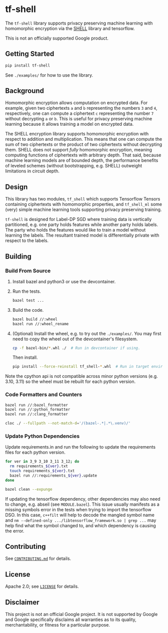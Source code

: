 # tf-shell

The `tf-shell` library supports privacy preserving machine learning with
homomorphic encryption via the
[SHELL](https://github.com/google/shell-encryption/) library and tensorflow.

This is not an officially supported Google product.

## Getting Started

```bash
pip install tf-shell
```

See `./examples/` for how to use the library.

## Background

Homomorphic encryption allows computation on encrypted data. For example, given
two ciphertexts `a` and `b` representing the numbers `3` and `4`, respectively,
one can compute a ciphertext `c` representing the number `7` without decrypting
`a` or `b`. This is useful for privacy preserving machine learning because it
allows training a model on encrypted data.

The SHELL encryption library supports homomorphic encryption with respect to
addition and multiplication. This means that one can compute the sum of two
ciphertexts or the product of two ciphertexts without decrypting them. SHELL
does not support _fully_ homomorphic encryption, meaning computing functions of
ciphertexts with arbitrary depth. That said, because machine learning models are
of bounded depth, the performance benefits of leveled schemes (without
bootstrapping, e.g. SHELL) outweight limitations in circuit depth.

## Design

This library has two modules, `tf_shell` which supports Tensorflow Tensors
containing ciphertexts with homomorphic properties, and `tf_shell_ml` some (very)
simple machine learning tools supporting privacy preserving training.

`tf-shell` is designed for Label-DP SGD where training data is vertically
partitioned, e.g. one party holds features while another party holds labels. The
party who holds the features would like to train a model without learning the
labels. The resultant trained model is differentially private with respect to
the labels.

## Building

### Build From Source

1. Install bazel and python3 or use the devcontainer.

2. Run the tests.

    ```bash
    bazel test ...
    ```

3. Build the code.

    ```bash
    bazel build //:wheel
    bazel run //:wheel_rename
    ```

4. (Optional) Install the wheel, e.g. to try out the `./examples/`.
    You may first need to copy the wheel out of the devcontainer's filesystem.

    ```bash
    cp -f bazel-bin/*.whl ./  # Run in devcontainer if using.
    ```

    Then install.

    ```bash
    pip install --force-reinstall tf_shell-*.whl  # Run in target environment.
    ```

Note the cpython api is not compatible across minor python versions (e.g. 3.10,
3.11) so the wheel must be rebuilt for each python version.

### Code Formatters and Counters

```bash
bazel run //:bazel_formatter
bazel run //:python_formatter
bazel run //:clang_formatter
```

```bash
cloc ./ --fullpath --not-match-d='/(bazel-.*|.*\.venv)/'
```

### Update Python Dependencies

Update requirements.in and run the following to update the requirements files
for each python version.

```bash
for ver in 3_9 3_10 3_11 3_12; do
  rm requirements_${ver}.txt
  touch requirements_${ver}.txt
  bazel run //:requirements_${ver}.update
done

bazel clean --expunge
```

If updating the tensorflow dependency, other dependencies may also need to
change, e.g. abseil (see `MODULE.bazel`). This issue usually manifests as a
missing symbols error in the tests when trying to import the tensorflow DSO. In
this case, `c++filt` will help to decode the mangled symbol name and `nm
--defined-only .../libtensorflow_framework.so | grep ...` may help find what the
symbol changed to, and which dependency is causing the error.

## Contributing

See [`CONTRIBUTING.md`](CONTRIBUTING.md) for details.

## License

Apache 2.0; see [`LICENSE`](LICENSE) for details.

## Disclaimer

This project is not an official Google project. It is not supported by
Google and Google specifically disclaims all warranties as to its quality,
merchantability, or fitness for a particular purpose.
